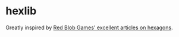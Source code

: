 # hexlib

Greatly inspired by [Red Blob Games' excellent articles on hexagons](https://www.redblobgames.com/grids/hexagons/).
